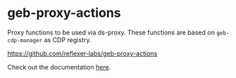 # geb-proxy-actions

Proxy functions to be used via ds-proxy. These functions are based on `geb-cdp-manager` as CDP registry.

https://github.com/reflexer-labs/geb-proxy-actions

Check out the documentation [here](https://docs.reflexer.finance/helper-contracts/proxy-actions).
